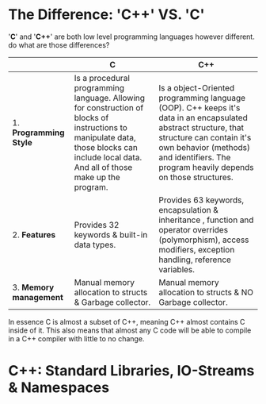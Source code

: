 # The Difference: 'C++' VS. 'C'
'**C**' and '**C++**' are both low level programming languages however different. do what are those differences?

||C|C++|
|--|--|--|
|1. __Programming Style__| Is a procedural programming language. Allowing for construction of blocks of instructions to manipulate data, those blocks can include local data. And all of those make up the program. | Is a object-Oriented programming language (OOP). C++ keeps it's data in an encapsulated abstract structure, that structure can contain it's own behavior (methods) and identifiers. The program heavily depends on those structures. |
|2. __Features__| Provides 32 keywords & built-in data types. | Provides 63 keywords, encapsulation & inheritance , function and operator overrides (polymorphism), access modifiers, exception handling, reference variables.  |
|3. __Memory management__| Manual memory allocation to structs & Garbage collector. | Manual memory allocation to structs & NO Garbage collector. |

In essence C is almost a subset of C++, meaning C++ almost contains C inside of it. This also means that almost any C code will be able to compile in a  C++ compiler with little to no change.

# C++: Standard Libraries, IO-Streams & Namespaces
